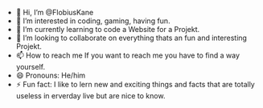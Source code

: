 - 👋 Hi, I’m @FlobiusKane
- 👀 I’m interested in coding, gaming, having fun.
- 🌱 I’m currently learning to code a Website for a Projekt.
- 💞️ I’m looking to collaborate on everything thats an fun and interesting Projekt.
- 📫 How to reach me If you want to reach me you have to find a way yourself.
- 😄 Pronouns: He/him
- ⚡ Fun fact: I like to lern new and exciting things and facts that are totally useless in erverday live but are nice to know.

<!---
FlobiusKane/FlobiusKane is a ✨ special ✨ repository because its `README.md` (this file) appears on your GitHub profile.
You can click the Preview link to take a look at your changes.
--->
